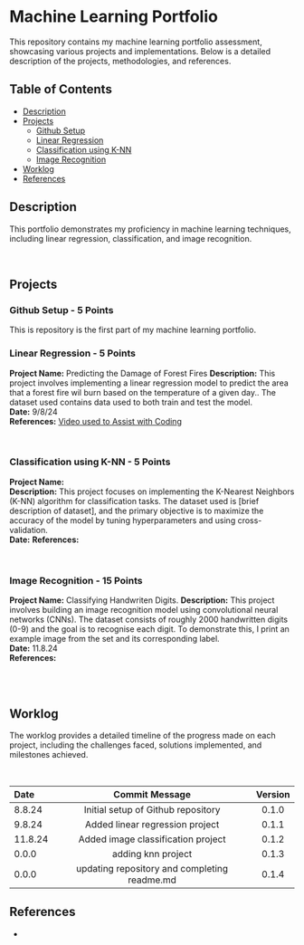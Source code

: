 # Machine Learning Portfolio

This repository contains my machine learning portfolio assessment, showcasing various projects and implementations. Below is a detailed description of the projects, methodologies, and references.

## Table of Contents
- [Description](#description)
- [Projects](#projects)
  - [Github Setup](#github-setup)
  - [Linear Regression](#linear-regression)
  - [Classification using K-NN](#classification-using-k-nn)
  - [Image Recognition](#image-recognition)
- [Worklog](#worklog)
- [References](#references)

## Description
This portfolio demonstrates my proficiency in machine learning techniques, including linear regression, classification, and image recognition. 

<br>



## Projects

### Github Setup - 5 Points
This is repository is the first part of my machine learning portfolio.
<br> 


### Linear Regression - 5 Points
**Project Name:** Predicting the Damage of Forest Fires
**Description:** This project involves implementing a linear regression model to predict the area that a forest fire wil burn based on the temperature of a given day.. The dataset used contains data used to both train and test the model.  
**Date:** 9/8/24  
**References:** [Video used to Assist with Coding](https://www.youtube.com/watch?v=45ryDIPHdGg&t=262s)

<br>

### Classification using K-NN - 5 Points
**Project Name:**  
**Description:** This project focuses on implementing the K-Nearest Neighbors (K-NN) algorithm for classification tasks. The dataset used is [brief description of dataset], and the primary objective is to maximize the accuracy of the model by tuning hyperparameters and using cross-validation.  
**Date:** 
**References:**

<br>

### Image Recognition - 15 Points
**Project Name:** Classifying Handwriten Digits.
**Description:** This project involves building an image recognition model using convolutional neural networks (CNNs). The dataset consists of roughly 2000 handwritten digits (0-9) and the goal is to recognise each digit. To demonstrate this, I print an example image from the set and its corresponding label.  
**Date:** 11.8.24  
**References:** 

<br>
<br>

## Worklog
The worklog provides a detailed timeline of the progress made on each project, including the challenges faced, solutions implemented, and milestones achieved.

<br>

Date | Commit Message | Version
:-----|:----------------:|:--------:
8.8.24 | Initial setup of Github repository | 0.1.0
9.8.24 | Added linear regression project  | 0.1.1
11.8.24 | Added image classification project | 0.1.2
0.0.0 | adding knn project | 0.1.3
0.0.0 | updating repository and completing readme.md | 0.1.4

## References
- 



